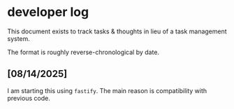 # developer log

This document exists to track tasks & thoughts in lieu of a task management system.

The format is roughly reverse-chronological by date.

## [08/14/2025]

I am starting this using `fastify`. The main reason is compatibility with previous code.
